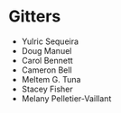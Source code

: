 # Gitters

- Yulric Sequeira
- Doug Manuel
- Carol Bennett
- Cameron Bell
- Meltem G. Tuna
- Stacey Fisher
- Melany Pelletier-Vaillant
